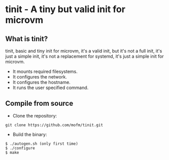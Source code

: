 # tinit - A tiny but valid init for microvm


## What is tinit?
tinit, basic and tiny init for microvm, it's a valid init, but it's not a full init, it's just a simple init, it's not a replacement for systemd, it's just a simple init for microvm.

- It mounts required filesystems.
- It configures the network.
- It configures the hostname.
- It runs the user specified command.

## Compile from source

- Clone the repository:
```
git clone https://github.com/mofm/tinit.git
```

- Build the binary:
```
$ ./autogen.sh (only first time)
$ ./configure
$ make
```
